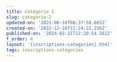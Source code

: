 ```yaml
---
title: Catégorie 2
slug: categorie-2
updated-on: '2023-06-10T08:37:58.665Z'
created-on: '2022-12-16T11:24:22.256Z'
published-on: '2024-02-21T12:20:54.561Z'
f_order: 4
layout: '[inscriptions-categories].html'
tags: inscriptions-categories
---
```



